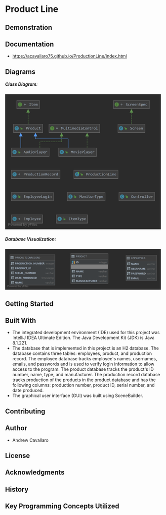 # Product Line

## Demonstration

## Documentation
- https://acavallaro75.github.io/ProductionLine/index.html

## Diagrams
##### Class Diagram:
![Class Diagram](src/diagrams/class_diagram.png)

##### Database Visualization:
![Database Diagram](src/diagrams/database_tables.png)

## Getting Started

## Built With
- The integrated development environment (IDE) used for this project was IntelliJ IDEA Ultimate Edition. The Java Development Kit (JDK) is Java 8.1.221.
- The database that is implemented in this project is an H2 database. The database contains three tables: employees, product, and production record. The employee database tracks employee's names, usernames, emails, and passwords and is used to verify login information to allow access to the program. The product database tracks the product's ID number, name, type, and manufacturer. The production record database tracks production of the products in the product database and has the following columns: production number, product ID, serial number, and date produced.
- The graphical user interface (GUI) was built using SceneBuilder.

## Contributing

## Author
- Andrew Cavallaro

## License

## Acknowledgments

## History

## Key Programming Concepts Utilized
